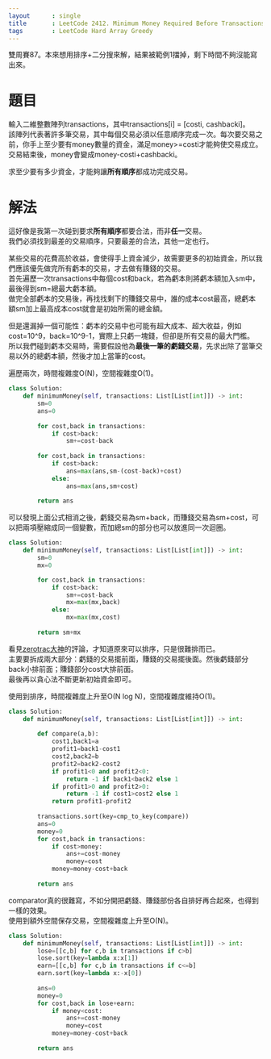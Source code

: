 ```yaml
--- 
layout      : single
title       : LeetCode 2412. Minimum Money Required Before Transactions
tags        : LeetCode Hard Array Greedy
---
```

雙周賽87。本來想用排序+二分搜來解，結果被範例1擋掉，剩下時間不夠沒能寫出來。  

# 題目
輸入二維整數陣列transactions，其中transactions[i] = [costi, cashbacki]。  
該陣列代表著許多筆交易，其中每個交易必須以任意順序完成一次。每次要交易之前，你手上至少要有money數量的資金，滿足money>=costi才能夠使交易成立。交易結束後，money會變成money-costi+cashbacki。  

求至少要有多少資金，才能夠讓**所有順序**都成功完成交易。  

# 解法
這好像是我第一次碰到要求**所有順序**都要合法，而非**任一**交易。  
我們必須找到最差的交易順序，只要最差的合法，其他一定也行。  

某些交易的花費高於收益，會使得手上資金減少，故需要更多的初始資金，所以我們應該優先做完所有虧本的交易，才去做有賺錢的交易。  
首先遍歷一次transactions中每個cost和back，若為虧本則將虧本額加入sm中，最後得到sm=總最大虧本額。  
做完全部虧本的交易後，再找找剩下的賺錢交易中，誰的成本cost最高，總虧本額sm加上最高成本cost就會是初始所需的總金額。  

但是還漏掉一個可能性：虧本的交易中也可能有超大成本、超大收益，例如cost=10^9，back=10^9-1，實際上只虧一塊錢，但卻是所有交易的最大門檻。  
所以我們碰到虧本交易時，需要假設他為**最後一筆的虧錢交易**，先求出除了當筆交易以外的總虧本額，然後才加上當筆的cost。  

遍歷兩次，時間複雜度O(N)，空間複雜度O(1)。  

```python
class Solution:
    def minimumMoney(self, transactions: List[List[int]]) -> int:
        sm=0
        ans=0
        
        for cost,back in transactions:
            if cost>back:
                sm+=cost-back
                
        for cost,back in transactions:
            if cost>back:
                ans=max(ans,sm-(cost-back)+cost)
            else:
                ans=max(ans,sm+cost)   
        
        return ans
```

可以發現上面公式相消之後，虧錢交易為sm+back，而賺錢交易為sm+cost，可以把兩項壓縮成同一個變數，而加總sm的部分也可以放進同一次迴圈。  

```python
class Solution:
    def minimumMoney(self, transactions: List[List[int]]) -> int:
        sm=0
        mx=0

        for cost,back in transactions:
            if cost>back:
                sm+=cost-back
                mx=max(mx,back)
            else:
                mx=max(mx,cost)   
        
        return sm+mx
```

看見[zerotrac大神](https://leetcode.cn/problems/minimum-money-required-before-transactions/solution/fen-bie-kao-lu-mei-bi-jiao-yi-suo-dui-yi-t5ry/1758961)的評論，才知道原來可以排序，只是很難排而已。  
主要要拆成兩大部分：虧錢的交易擺前面，賺錢的交易擺後面。然後虧錢部分back小排前面；賺錢部分cost大排前面。  
最後再以貪心法不斷更新初始資金即可。  

使用到排序，時間複雜度上升至O(N log N)，空間複雜度維持O(1)。  

```python
class Solution:
    def minimumMoney(self, transactions: List[List[int]]) -> int:
        
        def compare(a,b):
            cost1,back1=a
            profit1=back1-cost1
            cost2,back2=b
            profit2=back2-cost2
            if profit1<0 and profit2<0:
                return -1 if back1<back2 else 1
            if profit1>0 and profit2>0:
                return -1 if cost1>cost2 else 1
            return profit1-profit2
        
        transactions.sort(key=cmp_to_key(compare))
        ans=0
        money=0
        for cost,back in transactions:
            if cost>money:
                ans+=cost-money
                money=cost
            money=money-cost+back
            
        return ans
```

comparator真的很難寫，不如分開把虧錢、賺錢部份各自排好再合起來，也得到一樣的效果。  
使用到額外空間保存交易，空間複雜度上升至O(N)。  

```python
class Solution:
    def minimumMoney(self, transactions: List[List[int]]) -> int:
        lose=[[c,b] for c,b in transactions if c>b]
        lose.sort(key=lambda x:x[1])
        earn=[[c,b] for c,b in transactions if c<=b]
        earn.sort(key=lambda x:-x[0])
        
        ans=0
        money=0
        for cost,back in lose+earn:
            if money<cost:
                ans+=cost-money
                money=cost
            money=money-cost+back
            
        return ans       
```
